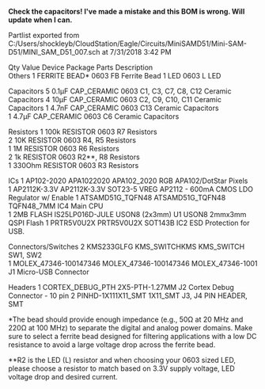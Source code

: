 **Check the capacitors!  I've made a mistake and this BOM is wrong.  Will update when I can.**


Partlist exported from C:/Users/shockleyb/CloudStation/Eagle/Circuits/MiniSAMD51/Mini-SAM-D51/MINI_SAM_D51_007.sch at 7/31/2018 3:42 PM

Qty Value                 Device                Package                Parts               Description                                 
Others
1                         FERRITE BEAD*         0603                   FB                  Ferrite Bead
1                         LED                   0603                   L                   LED                                         
                            
Capacitors
5   0.1µF                 CAP_CERAMIC           0603                   C1, C3, C7, C8, C12 Ceramic Capacitors
4   10µF                  CAP_CERAMIC           0603                   C2, C9, C10, C11    Ceramic Capacitors
1   4.7nF                 CAP_CERAMIC           0603                   C13                 Ceramic Capacitors                          
1   4.7µF                 CAP_CERAMIC           0603                   C6                  Ceramic Capacitors

Resistors
1   100k                  RESISTOR              0603                   R7                  Resistors                                   
2   10K                   RESISTOR              0603                   R4, R5              Resistors                                   
1   1M                    RESISTOR              0603                   R6                  Resistors                                   
2   1k                    RESISTOR              0603                   R2**, R8            Resistors                                   
1   330Ohm                RESISTOR              0603                   R3                  Resistors                                   

ICs
1   AP102-2020            APA1022020            APA102_2020            RGB                 APA102/DotStar Pixels                       
1   AP2112K-3.3V          AP2112K-3.3V          SOT23-5                VREG                AP2112 - 600mA CMOS LDO Regulator w/ Enable 
1   ATSAMD51G_TQFN48      ATSAMD51G_TQFN48      TQFN48_7MM             IC4                 Main CPU    
1   2MB FLASH             IS25LP016D-JULE       USON8 (2x3mm)          U1                  USON8 2mmx3mm QSPI Flash
1   PRTR5V0U2X            PRTR5V0U2X            SOT143B                IC2                 ESD Protection for USB.

Connectors/Switches
2   KMS233GLFG            KMS_SWITCHKMS         KMS_SWITCH             SW1, SW2                                                        
1   MOLEX_47346-100147346 MOLEX_47346-100147346 MOLEX_47346-1001       J1                  Micro-USB Connector

Headers
1                         CORTEX_DEBUG_PTH      2X5-PTH-1.27MM         J2                  Cortex Debug Connector - 10 pin
2                         PINHD-1X111X11_SMT    1X11_SMT               J3, J4              PIN HEADER, SMT   

*The bead should provide enough impedance (e.g., 50Ω at 20 MHz and 220Ω at 100 MHz) to separate the digital and analog power domains.
Make sure to select a ferrite bead designed for filtering applications with a low DC resistance to avoid a large voltage drop across
the ferrite bead.

**R2 is the LED (L) resistor and when choosing your 0603 sized LED, please choose a resistor to match based on 3.3V supply voltage,
LED voltage drop and desired current.
